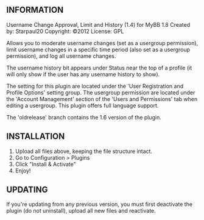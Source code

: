 ## INFORMATION ##

Username Change Approval, Limit and History (1.4) for MyBB 1.8
Created by: Starpaul20
Copyright: ©2012
License: GPL

Allows you to moderate username changes (set as a usergroup permission), limit username changes in a specific time period (also set as a usergroup permission), and log all username changes.

The username history bit appears under Status near the top of a profile (it will only show if the user has any username history to show).

The setting for this plugin are located under the 'User Registration and Profile Options' setting group. The usergroup permission are located under the 'Account Management' section of the 'Users and Permissions' tab when editing a usergroup. This plugin offers full language support.

The 'oldrelease' branch contains the 1.6 version of the plugin.


## INSTALLATION ##

1. Upload all files above, keeping the file structure intact.
2. Go to Configuration > Plugins
3. Click "Install & Activate"
4. Enjoy!


## UPDATING ##

If you're updating from any previous version, you must first deactivate the plugin (do not uninstall), upload all new files and reactivate.
